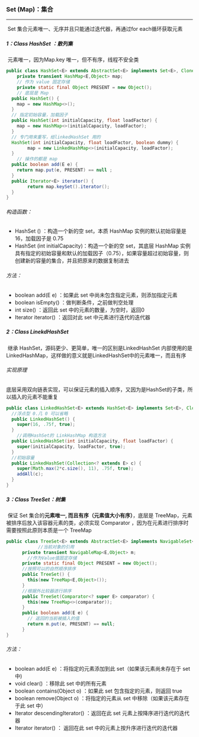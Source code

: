 ### Set (Map)：集合

------

​	Set 集合元素唯一、无序并且只能通过迭代器，再通过for each循环获取元素

##### 1：Class  HashSet<E> ：散列集

​	元素唯一，因为Map.key 唯一，但不有序，线程不安全类

```java
public class HashSet<E> extends AbstractSet<E> implements Set<E>, Cloneable, java.io.Serializable {
	private transient HashMap<E,Object> map;
	// 作为 value 固定存储
	private static final Object PRESENT = new Object();
	// 底层是 Map
  public HashSet() {
    map = new HashMap<>();
  }
  // 指定初始容量，加载因子
  public HashSet(int initialCapacity, float loadFactor) {
    map = new HashMap<>(initialCapacity, loadFactor);
  }
  // 专门用来重写，给linkedHashSet 用的
  HashSet(int initialCapacity, float loadFactor, boolean dummy) {
        map = new LinkedHashMap<>(initialCapacity, loadFactor);
  }  
	// 操作的都是 map
  public boolean add(E e) {
    return map.put(e, PRESENT) == null ;
  }
  public Iterator<E> iterator() {
        return map.keySet().iterator();
  }
}
```

###### 构造函数：

- HashSet () ：构造一个新的空 set，本质 HashMap 实例的默认初始容量是 16，加载因子是 0.75
- HashSet (int initialCapacity)：构造一个新的空 set，其底层 HashMap 实例具有指定的初始容量和默认的加载因子（0.75），如果容量超过初始容量，则创建新的容量的集合，并且把原来的数据复制进去

###### 方法：

- boolean add(E e) ：如果此 set 中尚未包含指定元素，则添加指定元素
- boolean isEmpty() ：做判断条件，之前做判空处理
- int size()   ：返回此 set 中的元素的数量，为空时，返回0
- Iterator<E>  iterator() ：返回对此 set 中元素进行迭代的迭代器

##### 2：Class  LinekdHashSet

​	继承 HashSet，源码更少、更简单，唯一的区别是LinkedHashSet 内部使用的是 LinkedHashMap，这样做的意义就是LinkedHashSet中的元素唯一，而且有序

###### 实现原理

底层采用双向链表实现，可以保证元素的插入顺序，又因为是HashSet的子类，所以插入的元素不能重复

```java
public class LinkedHashSet<E> extends HashSet<E> implements Set<E>, Cloneable, java.io.Serializable {
  //浮点型 0.几 0 可以省略
  public LinkedHashSet() {
    super(16, .75f, true);
  }
	//调用HashSet的 LinkHashMap 构造方法 
  public LinkedHashSet(int initialCapacity, float loadFactor) {
    super(initialCapacity, loadFactor, true);
  }
  //初始容量
  public LinkedHashSet(Collection<? extends E> c) {
    super(Math.max(2*c.size(), 11), .75f, true);
    addAll(c);
  }
}
```

##### 3：Class  TreeSet<E>：树集

​	保证 Set 集合的**元素唯一, 而且有序（元素值大小有序）**，底层是 TreeMap，元素被排序后放入该容器元素的类，必须实现 Comparator<T>  ，因为在元素进行排序时需要按照此原则本质是一个  TreeMap

```java
public class TreeSet<E> extends AbstractSet<E> implements NavigableSet<E>, Cloneable, java.io.Serializable {
			//当前对象的引用
      private transient NavigableMap<E,Object> m;
	    //作为Value值固定存储
      private static final Object PRESENT = new Object();
      //按照可以的自然顺序排序
      public TreeSet() {
        this(new TreeMap<E,Object>());
      }
      //根据外比较器进行排序
      public TreeSet(Comparator<? super E> comparator) {
        this(new TreeMap<>(comparator));
      }
      public boolean add(E e) {
        // 返回的当前被插入的值
        return m.put(e, PRESENT) == null;
      }
}
```

######  方法：

- boolean add(E e) ：将指定的元素添加到此 set（如果该元素尚未存在于 set 中)
- void clear()  ：移除此 set 中的所有元素
- boolean contains(Object o) ：如果此 set 包含指定的元素，则返回 true
- boolean remove(Object o)  ：将指定的元素从 set 中移除（如果该元素存在于此 set 中）
- Iterator<E> descendingIterator() ：返回在此 set 元素上按降序进行迭代的迭代器
- Iterator<E> iterator()    ： 返回在此 set 中的元素上按升序进行迭代的迭代器 

